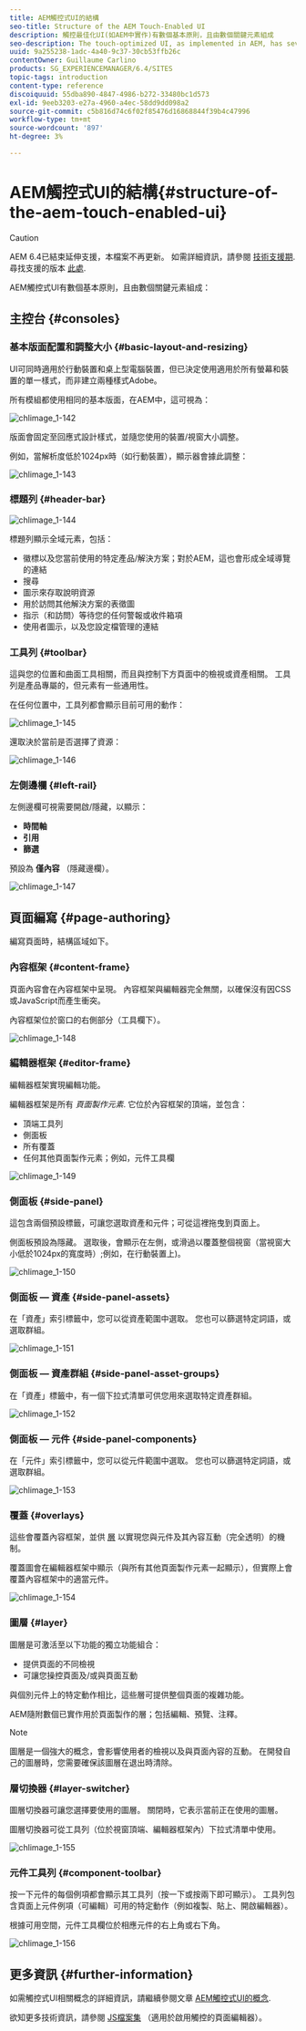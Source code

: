 ```yaml
---
title: AEM觸控式UI的結構
seo-title: Structure of the AEM Touch-Enabled UI
description: 觸控最佳化UI(如AEM中實作)有數個基本原則，且由數個關鍵元素組成
seo-description: The touch-optimized UI, as implemented in AEM, has several underlying principles and is made up of several key elements
uuid: 9a255238-1adc-4a40-9c37-30cb53ffb26c
contentOwner: Guillaume Carlino
products: SG_EXPERIENCEMANAGER/6.4/SITES
topic-tags: introduction
content-type: reference
discoiquuid: 55dba890-4847-4986-b272-33480bc1d573
exl-id: 9eeb3203-e27a-4960-a4ec-58dd9dd098a2
source-git-commit: c5b816d74c6f02f85476d16868844f39b4c47996
workflow-type: tm+mt
source-wordcount: '897'
ht-degree: 3%

---
```


# AEM觸控式UI的結構{#structure-of-the-aem-touch-enabled-ui}

>[!CAUTION]
>
>AEM 6.4已結束延伸支援，本檔案不再更新。 如需詳細資訊，請參閱 [技術支援期](https://helpx.adobe.com//tw/support/programs/eol-matrix.html). 尋找支援的版本 [此處](https://experienceleague.adobe.com/docs/).

AEM觸控式UI有數個基本原則，且由數個關鍵元素組成：

## 主控台 {#consoles}

### 基本版面配置和調整大小 {#basic-layout-and-resizing}

UI可同時適用於行動裝置和桌上型電腦裝置，但已決定使用適用於所有螢幕和裝置的單一樣式，而非建立兩種樣式Adobe。

所有模組都使用相同的基本版面，在AEM中，這可視為：

![chlimage_1-142](assets/chlimage_1-142.png)

版面會固定至回應式設計樣式，並隨您使用的裝置/視窗大小調整。

例如，當解析度低於1024px時（如行動裝置），顯示器會據此調整：

![chlimage_1-143](assets/chlimage_1-143.png)

### 標題列 {#header-bar}

![chlimage_1-144](assets/chlimage_1-144.png)

標題列顯示全域元素，包括：

* 徽標以及您當前使用的特定產品/解決方案；對於AEM，這也會形成全域導覽的連結
* 搜尋
* 圖示來存取說明資源
* 用於訪問其他解決方案的表徵圖
* 指示（和訪問）等待您的任何警報或收件箱項
* 使用者圖示，以及您設定檔管理的連結

### 工具列 {#toolbar}

這與您的位置和曲面工具相關，而且與控制下方頁面中的檢視或資產相關。 工具列是產品專屬的，但元素有一些通用性。

在任何位置中，工具列都會顯示目前可用的動作：

![chlimage_1-145](assets/chlimage_1-145.png)

還取決於當前是否選擇了資源：

![chlimage_1-146](assets/chlimage_1-146.png)

### 左側邊欄 {#left-rail}

左側邊欄可視需要開啟/隱藏，以顯示：

* **時間軸**
* **引用**
* **篩選**

預設為 **僅內容** （隱藏邊欄）。

![chlimage_1-147](assets/chlimage_1-147.png)

## 頁面編寫 {#page-authoring}

編寫頁面時，結構區域如下。

### 內容框架 {#content-frame}

頁面內容會在內容框架中呈現。 內容框架與編輯器完全無關，以確保沒有因CSS或JavaScript而產生衝突。

內容框架位於窗口的右側部分（工具欄下）。

![chlimage_1-148](assets/chlimage_1-148.png)

### 編輯器框架 {#editor-frame}

編輯器框架實現編輯功能。

編輯器框架是所有 *頁面製作元素*. 它位於內容框架的頂端，並包含：

* 頂端工具列
* 側面板
* 所有覆蓋
* 任何其他頁面製作元素；例如，元件工具欄

![chlimage_1-149](assets/chlimage_1-149.png)

### 側面板 {#side-panel}

這包含兩個預設標籤，可讓您選取資產和元件；可從這裡拖曳到頁面上。

側面板預設為隱藏。 選取後，會顯示在左側，或滑過以覆蓋整個視窗（當視窗大小低於1024px的寬度時）;例如，在行動裝置上)。

![chlimage_1-150](assets/chlimage_1-150.png)

### 側面板 — 資產 {#side-panel-assets}

在「資產」索引標籤中，您可以從資產範圍中選取。 您也可以篩選特定詞語，或選取群組。

![chlimage_1-151](assets/chlimage_1-151.png)

### 側面板 — 資產群組 {#side-panel-asset-groups}

在「資產」標籤中，有一個下拉式清單可供您用來選取特定資產群組。

![chlimage_1-152](assets/chlimage_1-152.png)

### 側面板 — 元件 {#side-panel-components}

在「元件」索引標籤中，您可以從元件範圍中選取。 您也可以篩選特定詞語，或選取群組。

![chlimage_1-153](assets/chlimage_1-153.png)

### 覆蓋 {#overlays}

這些會覆蓋內容框架，並供 [層](#layer) 以實現您與元件及其內容互動（完全透明）的機制。

覆蓋圖會在編輯器框架中顯示（與所有其他頁面製作元素一起顯示），但實際上會覆蓋內容框架中的適當元件。

![chlimage_1-154](assets/chlimage_1-154.png)

### 圖層 {#layer}

圖層是可激活至以下功能的獨立功能組合：

* 提供頁面的不同檢視
* 可讓您操控頁面及/或與頁面互動

與個別元件上的特定動作相比，這些層可提供整個頁面的複雜功能。

AEM隨附數個已實作用於頁面製作的層；包括編輯、預覽、注釋。

>[!NOTE]
>
>圖層是一個強大的概念，會影響使用者的檢視以及與頁面內容的互動。 在開發自己的圖層時，您需要確保該圖層在退出時清除。

### 層切換器 {#layer-switcher}

圖層切換器可讓您選擇要使用的圖層。 關閉時，它表示當前正在使用的圖層。

圖層切換器可從工具列（位於視窗頂端、編輯器框架內）下拉式清單中使用。

![chlimage_1-155](assets/chlimage_1-155.png)

### 元件工具列 {#component-toolbar}

按一下元件的每個例項都會顯示其工具列（按一下或按兩下即可顯示）。 工具列包含頁面上元件例項（可編輯）可用的特定動作（例如複製、貼上、開啟編輯器）。

根據可用空間，元件工具欄位於相應元件的右上角或右下角。

![chlimage_1-156](assets/chlimage_1-156.png)

## 更多資訊 {#further-information}

如需觸控式UI相關概念的詳細資訊，請繼續參閱文章 [AEM觸控式UI的概念](/help/sites-developing/touch-ui-concepts.md).

欲知更多技術資訊，請參閱 [JS檔案集](https://helpx.adobe.com/experience-manager/6-4/sites/developing/using/reference-materials/jsdoc/ui-touch/editor-core/index.html) （適用於啟用觸控的頁面編輯器）。

